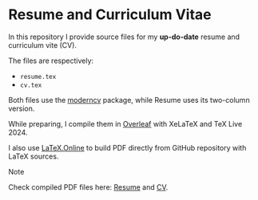 # Resume and Curriculum Vitae

In this repository I provide source files for my **up-do-date** resume and curriculum vite (CV).

The files are respectively:
- `resume.tex`
- `cv.tex`

Both files use the [moderncv](https://github.com/moderncv/moderncv) package, while Resume uses its two-column version.

While preparing, I compile them in [Overleaf](https://www.overleaf.com/) with XeLaTeX and TeX Live 2024.

I also use [LaTeX.Online](https://github.com/aslushnikov/latex-online) to build PDF directly from GitHub repository with LaTeX sources. 

> [!NOTE]
> Check compiled PDF files here: [Resume](https://latexonline.cc/compile?git=https://github.com/kisnikser/CV&target=resume.tex&command=xelatex&force=true) and [CV](https://latexonline.cc/compile?git=https://github.com/kisnikser/CV&target=cv.tex&command=xelatex&force=true).
